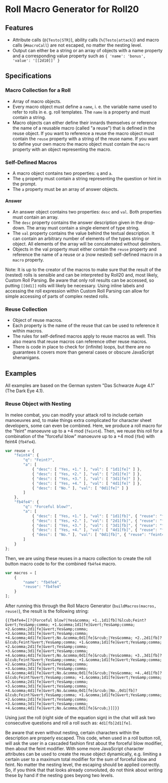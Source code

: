 # Roll Macro Generator for Roll20


## Features
* Attribute calls (`@{Testo|STR}`), ability calls (`%{Testo|attack}`) and macro calls (`#macroCall`) are not escaped, no matter the nesting level.
* Output can either be a string or an array of objects with a name property and a corresponding value property such as `{ 'name': 'bonus', 'value': '[[2d10]]' }`

## Specifications
### Macro Collection for a Roll
* Array of macro objects.
* Every macro object must define a `name`, i. e. the variable name used to refer to rolls in e. g. roll templates. The `name` is a property and must contain a string.
* Macro objects can either define their innards themselves or reference the name of a reusable macro (called "a reuse") that is defined in the reuse object. If you want to reference a reuse the macro object must contain the `reuse` property with a string of the reuse name. If you want to define your own macro the macro object must contain the `macro` property with an object representing the macro.

### Self-Defined Macros
* A macro object contains two properties: `q` and `a`.
* The `q` property must contain a string representing the question or hint in the prompt.
* The `a` property must be an array of answer objects.

#### Answer
* An answer object contains two properties: `desc` and `val`. Both properties must contain an array.
* The `desc` property contains the answer description given in the drop-down. The array must contain a single element of type string.
* The `val` property contains the value behind the textual description. It can contain an arbitrary number of elements of the types string or object. All elements of the array will be concatenated without delimiters.
* Objects in the val property must either contain the `reuse` property and reference the name of a reuse or a (now nested) self-defined macro in a `macro` property.

Note: It is up to the creator of the macros to make sure that the result of the (nested) rolls is sensible and can be interpreted by Roll20 and, most likely, Custom Roll Parsing. Be aware that only roll results can be accessed, so putting `[[0d1]]` rolls will likely be necessary. Using inline labels and accessing the roll expression within Custom Roll Parsing can allow for simple accessing of parts of complex nested rolls.

### Reuse Collection
* Object of reuse macros.
* Each property is the name of the reuse that can be used to reference it within macros.
* The rules for self-defined macros apply to reuse macros as well. This also means that reuse macros can reference other reuse macros.
* There is code in place to check for (infinite) loops, but there are no guarantees it covers more than general cases or obscure JavaScript shenanigans.

## Examples
All examples are based on the German system "Das Schwarze Auge 4.1" (The Dark Eye 4.1).

### Reuse Object with Nesting
In melee combat, you can modify your attack roll to include certain manoeuvres and, to make things extra complicated for character sheet developers, some can even be combined. Here, we produce a roll macro for the "feint" manoeuvre up to a +4 mod (`feint4`). Then, we reuse this roll for a combination of the "forceful blow" manoeuvre up to a +4 mod (`fb4`) with feint4 (`fb4fe4`).

```JavaScript
var reuse = {
	"feint4": {
		"q": "Feint?",
		"a": [
			{ "desc": [ "Yes, +1." ], "val": [ "1d1[fe]" ] },
			{ "desc": [ "Yes, +2." ], "val": [ "2d1[fe]" ] },
			{ "desc": [ "Yes, +3." ], "val": [ "3d1[fe]" ] },
			{ "desc": [ "Yes, +4." ], "val": [ "4d1[fe]" ] },
			{ "desc": [ "No." ], "val": [ "0d1[fe]" ] }
		]
	},
	"fb4fe4": {
		"q": "Forceful blow?",
		"a": [
			{ "desc": [ "Yes, +1." ], "val": [ "1d1[fb]", { "reuse": "feint4" } ] },
			{ "desc": [ "Yes, +2." ], "val": [ "2d1[fb]", { "reuse": "feint4" } ] },
			{ "desc": [ "Yes, +3." ], "val": [ "3d1[fb]", { "reuse": "feint4" } ] },
			{ "desc": [ "Yes, +4." ], "val": [ "4d1[fb]", { "reuse": "feint4" } ] },
			{ "desc": [ "No." ], "val": [ "0d1[fb]", { "reuse": "feint4" } ] }
		]
	}
};
```

Then, we are using these reuses in a macro collection to create the roll button macro code to for the combined `fb4fe4` macro.

```JavaScript
var macros = [
	{
		"name": "fb4fe4",
		"reuse": "fb4fe4"
	}
];
```

After running this through the Roll Macro Generator (`buildMacros(macros, reuse)`), the result is the following string:

`{{fb4fe4=[[?{Forceful blow?|Yes&comma; +1.,1d1[fb]?&lcub;Feint?&vert;Yes&amp;comma; +1.&comma;1d1[fe]&vert;Yes&amp;comma; +2.&comma;2d1[fe]&vert;Yes&amp;comma; +3.&comma;3d1[fe]&vert;Yes&amp;comma; +4.&comma;4d1[fe]&vert;No.&comma;0d1[fe]&rcub;|Yes&comma; +2.,2d1[fb]?&lcub;Feint?&vert;Yes&amp;comma; +1.&comma;1d1[fe]&vert;Yes&amp;comma; +2.&comma;2d1[fe]&vert;Yes&amp;comma; +3.&comma;3d1[fe]&vert;Yes&amp;comma; +4.&comma;4d1[fe]&vert;No.&comma;0d1[fe]&rcub;|Yes&comma; +3.,3d1[fb]?&lcub;Feint?&vert;Yes&amp;comma; +1.&comma;1d1[fe]&vert;Yes&amp;comma; +2.&comma;2d1[fe]&vert;Yes&amp;comma; +3.&comma;3d1[fe]&vert;Yes&amp;comma; +4.&comma;4d1[fe]&vert;No.&comma;0d1[fe]&rcub;|Yes&comma; +4.,4d1[fb]?&lcub;Feint?&vert;Yes&amp;comma; +1.&comma;1d1[fe]&vert;Yes&amp;comma; +2.&comma;2d1[fe]&vert;Yes&amp;comma; +3.&comma;3d1[fe]&vert;Yes&amp;comma; +4.&comma;4d1[fe]&vert;No.&comma;0d1[fe]&rcub;|No.,0d1[fb]?&lcub;Feint?&vert;Yes&amp;comma; +1.&comma;1d1[fe]&vert;Yes&amp;comma; +2.&comma;2d1[fe]&vert;Yes&amp;comma; +3.&comma;3d1[fe]&vert;Yes&amp;comma; +4.&comma;4d1[fe]&vert;No.&comma;0d1[fe]&rcub;}]]}}`

Using just the roll (right side of the equation sign) in the chat will ask two consecutive questions and roll a roll such as: `4d1[fb]2d1[fe]`.

Be aware that even without nesting, certain characters within the description are properly escaped. This code, when used in a roll button roll, will ask the user in a cascaded fashion first about the forceful blow modifier, then about the feint modifier. With some more JavaScript character attributes can be used to create the reuse object dynamically, e.g. limiting a certain user to a maximum total modifier for the sum of forceful blow and feint. No matter the nesting level, the escaping should be applied correctly. So, if you think that that looks already convoluted, do not think about writing these by hand if the nesting goes beyong two levels.

